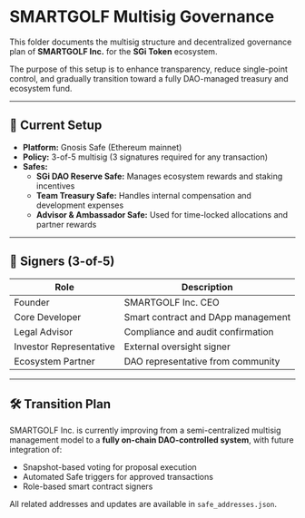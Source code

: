 # SMARTGOLF Multisig Governance

This folder documents the multisig structure and decentralized governance plan of **SMARTGOLF Inc.** for the **SGi Token** ecosystem.

The purpose of this setup is to enhance transparency, reduce single-point control, and gradually transition toward a fully DAO-managed treasury and ecosystem fund.

---

## 🧩 Current Setup
- **Platform:** Gnosis Safe (Ethereum mainnet)
- **Policy:** 3-of-5 multisig (3 signatures required for any transaction)
- **Safes:**
  - **SGi DAO Reserve Safe:** Manages ecosystem rewards and staking incentives  
  - **Team Treasury Safe:** Handles internal compensation and development expenses  
  - **Advisor & Ambassador Safe:** Used for time-locked allocations and partner rewards

---

## 🔐 Signers (3-of-5)
| Role | Description |
|------|--------------|
| Founder | SMARTGOLF Inc. CEO |
| Core Developer | Smart contract and DApp management |
| Legal Advisor | Compliance and audit confirmation |
| Investor Representative | External oversight signer |
| Ecosystem Partner | DAO representative from community |

---

## 🛠 Transition Plan
SMARTGOLF Inc. is currently improving from a semi-centralized multisig management model to a **fully on-chain DAO-controlled system**, with future integration of:
- Snapshot-based voting for proposal execution
- Automated Safe triggers for approved transactions
- Role-based smart contract signers

All related addresses and updates are available in `safe_addresses.json`.
